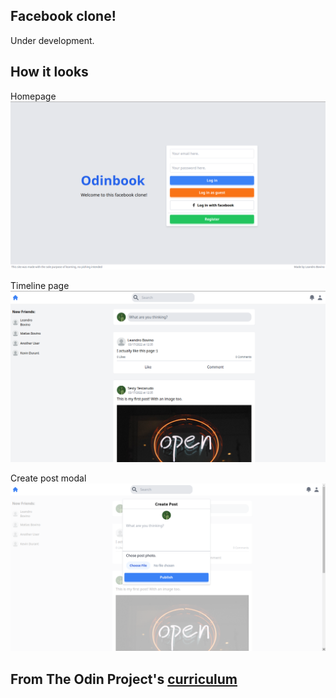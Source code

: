 ## Facebook clone!

Under development.

## How it looks

Homepage
<img src="images/homepageOdinbook.png">

Timeline page
<img src="images/timelineOdinbook.png">

Create post modal
<img src="images/createpostOdinbook.png">

## From The Odin Project's [curriculum](https://www.theodinproject.com/lessons/nodejs-odin-book)
